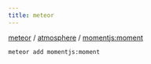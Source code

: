 ```yaml
---
title: meteor
---
```


[meteor](https://www.meteor.com/) / [atmosphere](https://atmospherejs.com/)
/ [momentjs:moment](https://atmospherejs.com/momentjs/moment)

```
meteor add momentjs:moment
```
